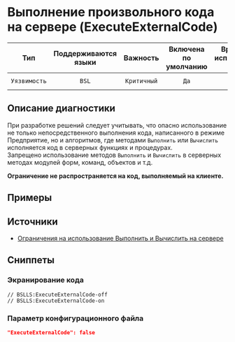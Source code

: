 # Выполнение произвольного кода на сервере (ExecuteExternalCode)

 Тип | Поддерживаются<br>языки | Важность | Включена<br>по умолчанию | Время на<br>исправление (мин) | Тэги 
 :-: | :-: | :-: | :-: | :-: | :-: 
 `Уязвимость` | `BSL` | `Критичный` | `Да` | `1` | `error`<br>`standard` 

<!-- Блоки выше заполняются автоматически, не трогать -->
## Описание диагностики
<!-- Описание диагностики заполняется вручную. Необходимо понятным языком описать смысл и схему работу -->

При разработке решений следует учитывать, что опасно использование не только непосредственного выполнения кода, написанного в режиме Предприятие, но и алгоритмов, где методами `Выполнить` или `Вычислить` исполняется код в серверных функциях и процедурах.  
Запрещено использование методов `Выполнить` и `Вычислить` в серверных методах модулей форм, команд, объектов и т.д. 

**Ограничение не распространяется на код, выполняемый на клиенте.**

## Примеры
<!-- В данном разделе приводятся примеры, на которые диагностика срабатывает, а также можно привести пример, как можно исправить ситуацию -->

## Источники
<!-- Необходимо указывать ссылки на все источники, из которых почерпнута информация для создания диагностики -->


* [Ограничения на использование Выполнить и Вычислить на сервере](https://its.1c.ru/db/v8std#content:770:hdoc)

## Сниппеты

<!-- Блоки ниже заполняются автоматически, не трогать -->
### Экранирование кода

```bsl
// BSLLS:ExecuteExternalCode-off
// BSLLS:ExecuteExternalCode-on
```

### Параметр конфигурационного файла

```json
"ExecuteExternalCode": false
```
